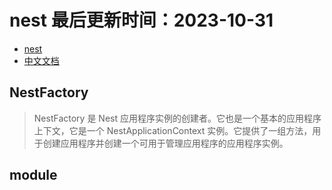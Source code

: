 <!--
 * @Description: 
 * @Author: panrui
 * @Date: 2023-09-04 13:29:42
 * @LastEditTime: 2023-09-04 13:30:53
 * @LastEditors: panrui
 * 不忘初心,不负梦想
-->

# nest 最后更新时间：2023-10-31

- [nest](https://nestjs.bootcss.com/)
- [中文文档](https://docs.nestjs.cn/9/introduction)

## NestFactory

> NestFactory 是 Nest 应用程序实例的创建者。它也是一个基本的应用程序上下文，它是一个 NestApplicationContext 实例。它提供了一组方法，用于创建应用程序并创建一个可用于管理应用程序的应用程序实例。

## module

